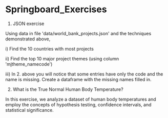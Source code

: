 # Springboard_Exercises

1. JSON exercise

Using data in file 'data/world_bank_projects.json' and the techniques demonstrated above,

i) Find the 10 countries with most projects

ii) Find the top 10 major project themes (using column 'mjtheme_namecode')

iii) In 2. above you will notice that some entries have only the code and the name is missing. Create a dataframe with the missing names filled in.



2. What is the True Normal Human Body Temperature?

In this exercise, we analyze a dataset of human body temperatures and employ the concepts of hypothesis testing, confidence intervals, and statistical significance.

